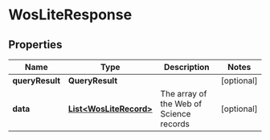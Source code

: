 

# WosLiteResponse


## Properties

Name | Type | Description | Notes
------------ | ------------- | ------------- | -------------
**queryResult** | **QueryResult** |  |  [optional]
**data** | [**List&lt;WosLiteRecord&gt;**](WosLiteRecord.md) | The array of the Web of Science records |  [optional]



